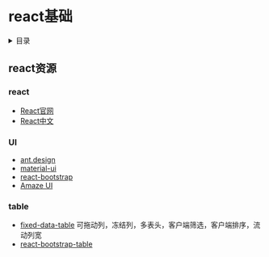 # react基础

<details>
<summary>目录</summary>

* [`eact资源`](##eact资源)

</details>

## react资源

### react
* [React官网]()
* [React中文]()

### UI

* [ant.design](http://ant.design/)
* [material-ui](http://www.material-ui.com/#/)
* [react-bootstrap](http://react-bootstrap.github.io/)
* [Amaze UI](http://amazeui.org/react/components/)
  
### table

* [fixed-data-table](http://facebook.github.io/fixed-data-table/example-object-data.html)  可拖动列，冻结列，多表头，客户端筛选，客户端排序，流动列宽
* [react-bootstrap-table](http://allenfang.github.io/react-bootstrap-table/example.html)